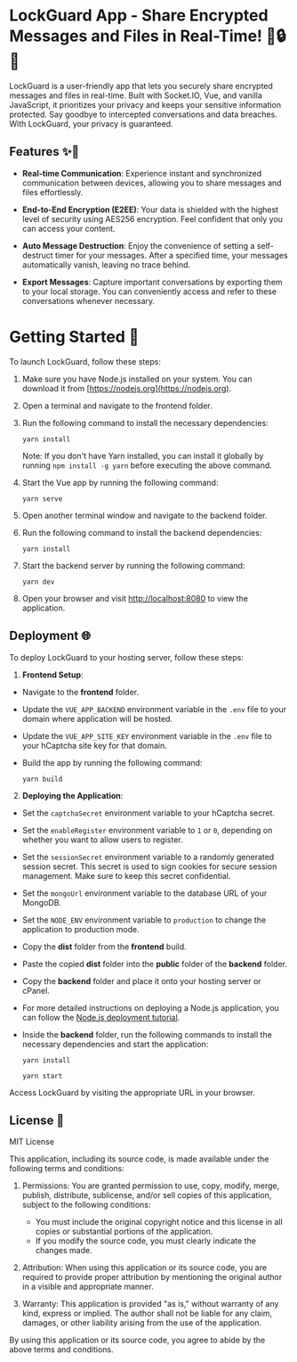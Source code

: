 # LockGuard App - Share Encrypted Messages and Files in Real-Time! 📨🔒📂

LockGuard is a user-friendly app that lets you securely share encrypted messages and files in real-time. Built with Socket.IO, Vue, and vanilla JavaScript, it prioritizes your privacy and keeps your sensitive information protected. Say goodbye to intercepted conversations and data breaches. With LockGuard, your privacy is guaranteed.

## Features ✨🚀

- **Real-time Communication**: Experience instant and synchronized communication between devices, allowing you to share messages and files effortlessly.

- **End-to-End Encryption (E2EE)**: Your data is shielded with the highest level of security using AES256 encryption. Feel confident that only you can access your content.

- **Auto Message Destruction**: Enjoy the convenience of setting a self-destruct timer for your messages. After a specified time, your messages automatically vanish, leaving no trace behind.

- **Export Messages**: Capture important conversations by exporting them to your local storage. You can conveniently access and refer to these conversations whenever necessary.

# Getting Started 🚀

To launch LockGuard, follow these steps:

1. Make sure you have Node.js installed on your system. You can download it from [https://nodejs.org](https://nodejs.org).

2. Open a terminal and navigate to the frontend folder.

3. Run the following command to install the necessary dependencies:

   ```
   yarn install
   ```

   Note: If you don't have Yarn installed, you can install it globally by running `npm install -g yarn` before executing the above command.

4. Start the Vue app by running the following command:

   ```
   yarn serve
   ```

5. Open another terminal window and navigate to the backend folder.

6. Run the following command to install the backend dependencies:

   ```
   yarn install
   ```

7. Start the backend server by running the following command:

   ```
   yarn dev
   ```

8. Open your browser and visit [http://localhost:8080](http://localhost:8080) to view the application.

## Deployment 🌐

To deploy LockGuard to your hosting server, follow these steps:

1. **Frontend Setup**:

- Navigate to the **frontend** folder.
- Update the `VUE_APP_BACKEND` environment variable in the `.env` file to your domain where application will be hosted.
- Update the `VUE_APP_SITE_KEY` environment variable in the `.env` file to your hCaptcha site key for that domain.
- Build the app by running the following command:

  ```
  yarn build
  ```

2. **Deploying the Application**:

- Set the `captchaSecret` environment variable to your hCaptcha secret.
- Set the `enableRegister` environment variable to `1` or `0`, depending on whether you want to allow users to register.
- Set the `sessionSecret` environment variable to a randomly generated session secret. This secret is used to sign cookies for secure session management. Make sure to keep this secret confidential.
- Set the `mongoUrl` environment variable to the database URL of your MongoDB.
- Set the `NODE_ENV` environment variable to `production` to change the application to production mode.
- Copy the **dist** folder from the **frontend** build.
- Paste the copied **dist** folder into the **public** folder of the **backend** folder.
- Copy the **backend** folder and place it onto your hosting server or cPanel.
- For more detailed instructions on deploying a Node.js application, you can follow the [Node.js deployment tutorial](https://gist.github.com/bradtraversy/cd90d1ed3c462fe3bddd11bf8953a896).
- Inside the **backend** folder, run the following commands to install the necessary dependencies and start the application:

  ```
  yarn install
  ```

  ```
  yarn start
  ```

Access LockGuard by visiting the appropriate URL in your browser.

## License 📝

MIT License

This application, including its source code, is made available under the following terms and conditions:

1. Permissions: You are granted permission to use, copy, modify, merge, publish, distribute, sublicense, and/or sell copies of this application, subject to the following conditions:

   - You must include the original copyright notice and this license in all copies or substantial portions of the application.
   - If you modify the source code, you must clearly indicate the changes made.

2. Attribution: When using this application or its source code, you are required to provide proper attribution by mentioning the original author in a visible and appropriate manner.

3. Warranty: This application is provided "as is," without warranty of any kind, express or implied. The author shall not be liable for any claim, damages, or other liability arising from the use of the application.

By using this application or its source code, you agree to abide by the above terms and conditions.
